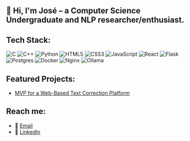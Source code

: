 ## 👋 Hi, I'm José – a Computer Science Undergraduate and NLP researcher/enthusiast.

## **Tech Stack**:

![C](https://img.shields.io/badge/c-%2300599C.svg?style=for-the-badge&logo=c&go=c%2B%2B&logoColor=white)  ![C++](https://img.shields.io/badge/c++-%2300599C.svg?style=for-the-badge&logo=c%2B%2B&logoColor=white)  ![Python](https://img.shields.io/badge/python-3670A0?style=for-the-badge&logo=python&logoColor=ffdd54)  ![HTML5](https://img.shields.io/badge/html5-%23E34F26.svg?style=for-the-badge&logo=html5&logoColor=white)  ![CSS3](https://img.shields.io/badge/css3-%231572B6.svg?style=for-the-badge&logo=css3&logoColor=white)  ![JavaScript](https://img.shields.io/badge/javascript-%23323330.svg?style=for-the-badge&logo=javascript&logoColor=%23F7DF1E)  ![React](https://img.shields.io/badge/react-%2320232a.svg?style=for-the-badge&logo=react&logoColor=%2361DAFB) ![Flask](https://img.shields.io/badge/flask-%23000.svg?style=for-the-badge&logo=flask&logoColor=white)  ![Postgres](https://img.shields.io/badge/postgres-%23316192.svg?style=for-the-badge&logo=postgresql&logoColor=white)  ![Docker](https://img.shields.io/badge/docker-%230db7ed.svg?style=for-the-badge&logo=docker&logoColor=white)  ![Nginx](https://img.shields.io/badge/nginx-%23009639.svg?style=for-the-badge&logo=nginx&logoColor=white)  ![Ollama](https://img.shields.io/badge/ollama-%23000000.svg?style=for-the-badge&logo=ollama&logoColor=white)
## **Featured Projects**:  
- [MVP for a Web-Based Text Correction Platform](https://github.com/jhssilv/EssayCorrectorMVP) 

## Reach me: 
- 📧 [Email](mailto:jhssilv@outlook.com) 
- 💼 [LinkedIn](https://www.linkedin.com/in/joseh232/)

